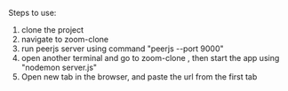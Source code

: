 Steps to use:

1. clone the project
2. navigate to zoom-clone
3. run peerjs server using command "peerjs --port 9000"
4. open another terminal and go to zoom-clone , then start the app using "nodemon server.js"
5. Open new tab in the browser, and paste the url from the first tab
